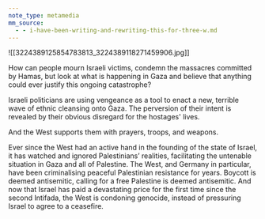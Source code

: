 ```yaml
---
note_type: metamedia
mm_source:
  - - i-have-been-writing-and-rewriting-this-for-three-w.md
---
```


![[3224389125854783813_3224389118271459906.jpg]]

How can people mourn Israeli victims, condemn the
massacres committed by Hamas, but look at what is
happening in Gaza and believe that anything could ever
justify this ongoing catastrophe?

Israeli politicians are using vengeance as a tool to enact a
new, terrible wave of ethnic cleansing onto Gaza. The
perversion of their intent is revealed by their obvious
disregard for the hostages' lives.

And the West supports them with prayers, troops, and
weapons.

Ever since the West had an active hand in the founding of
the state of Israel, it has watched and ignored Palestinians’
realities, facilitating the untenable situation in Gaza and all
of Palestine. The West, and Germany in particular, have
been criminalising peaceful Palestinian resistance for
years. Boycott is deemed antisemitic, calling for a free
Palestine is deemed antisemitic. And now that Israel has
paid a devastating price for the first time since the second
Intifada, the West is condoning genocide, instead of
pressuring Israel to agree to a ceasefire.

